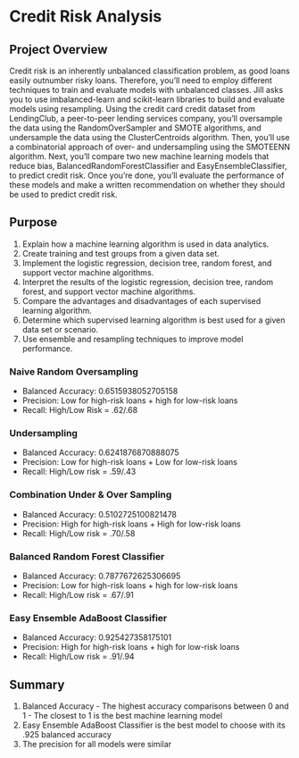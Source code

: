 # Credit Risk Analysis

##  **Project Overview**
Credit risk is an inherently unbalanced classification problem, as good loans easily outnumber risky loans. Therefore, you’ll need to employ different techniques to train and evaluate models with unbalanced classes. Jill asks you to use imbalanced-learn and scikit-learn libraries to build and evaluate models using resampling.  Using the credit card credit dataset from LendingClub, a peer-to-peer lending services company, you’ll oversample the data using the RandomOverSampler and SMOTE algorithms, and undersample the data using the ClusterCentroids algorithm. Then, you’ll use a combinatorial approach of over- and undersampling using the SMOTEENN algorithm. Next, you’ll compare two new machine learning models that reduce bias, BalancedRandomForestClassifier and EasyEnsembleClassifier, to predict credit risk. Once you’re done, you’ll evaluate the performance of these models and make a written recommendation on whether they should be used to predict credit risk.


##  **Purpose**
1. Explain how a machine learning algorithm is used in data analytics.
2. Create training and test groups from a given data set.
3. Implement the logistic regression, decision tree, random forest, and support vector machine algorithms.
4. Interpret the results of the logistic regression, decision tree, random forest, and support vector machine algorithms.
5. Compare the advantages and disadvantages of each supervised learning algorithm.
6. Determine which supervised learning algorithm is best used for a given data set or scenario.
7. Use ensemble and resampling techniques to improve model performance.


### **Naive Random Oversampling**
- Balanced Accuracy: 0.6515938052705158
- Precision: Low for high-risk loans + high for low-risk loans
- Recall: High/Low Risk = .62/.68

### **Undersampling**
- Balanced Accuracy: 0.6241876870888075
- Precision: Low for high-risk loans + Low for low-risk loans
- Recall: High/Low risk = .59/.43

### **Combination Under & Over Sampling**
- Balanced Accuracy: 0.5102725100821478
- Precision: High for high-risk loans + High for low-risk loans
- Recall: High/Low risk = .70/.58

### **Balanced Random Forest Classifier**
- Balanced Accuracy: 0.7877672625306695
- Precision: Low for high-risk loans + high for low-risk loans
- Recall: High/Low risk = .67/.91

### **Easy Ensemble AdaBoost Classifier**
- Balanced Accuracy: 0.925427358175101
- Precision: High for high-risk loans + high for low-risk loans
- Recall: High/Low risk = .91/.94

##  **Summary**
1. Balanced Accuracy - The highest accuracy comparisons between 0 and 1 - The closest to 1 is the best machine learning model
2. Easy Ensemble AdaBoost Classifier is the best model to choose with its .925 balanced accuracy
3. The precision for all models were similar